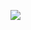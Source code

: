 ![](https://img.shields.io/endpoint?url=https://gist.githubusercontent.com/anders0204/https://gist.github.com/anders0204/c17f2fce6d790b29eecc59d94295d14c/raw/a9c49212e0381e98cd2c2a5dbd3741d56b376017/coverage.json)